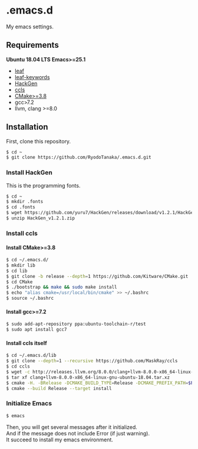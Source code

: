 # .emacs.d
My emacs settings.

## Requirements
**Ubuntu 18.04 LTS**
**Emacs>=25.1**
- [leaf](https://github.com/conao3/leaf.el)
- [leaf-keywords](https://github.com/conao3/leaf-keywords.el#hydra-keyword)
- [HackGen](https://github.com/yuru7/HackGen)
- [ccls](https://github.com/MaskRay/ccls/wiki/Build)
- [CMake>=3.8](https://github.com/Kitware/CMake)
- gcc>7.2
- llvm, clang >=8.0

## Installation
First, clone this repository.
```bash
$ cd ~
$ git clone https://github.com/RyodoTanaka/.emacs.d.git
```
### Install HackGen
This is the programming fonts.
```bash
$ cd ~
$ mkdir .fonts
$ cd .fonts
$ wget https://github.com/yuru7/HackGen/releases/download/v1.2.1/HackGen_v1.2.1.zip
$ unzip HackGen_v1.2.1.zip
```

### Install ccls
#### Install CMake>=3.8
```bash
$ cd ~/.emacs.d/
$ mkdir lib
$ cd lib
$ git clone -b release --depth=1 https://github.com/Kitware/CMake.git
$ cd CMake
$ ./bootstrap && make && sudo make install
$ echo "alias cmake=/usr/local/bin/cmake" >> ~/.bashrc
$ source ~/.bashrc
```
#### Install gcc>=7.2
```bash
$ sudo add-apt-repository ppa:ubuntu-toolchain-r/test
$ sudo apt install gcc7
```
#### Install ccls itself
```bash
$ cd ~/.emacs.d/lib
$ git clone --depth=1 --recursive https://github.com/MaskRay/ccls
$ cd ccls
$ wget -c http://releases.llvm.org/8.0.0/clang+llvm-8.0.0-x86_64-linux-gnu-ubuntu-18.04.tar.xz
$ tar xf clang+llvm-8.0.0-x86_64-linux-gnu-ubuntu-18.04.tar.xz
$ cmake -H. -BRelease -DCMAKE_BUILD_TYPE=Release -DCMAKE_PREFIX_PATH=$PWD/clang+llvm-8.0.0-x86_64-linux-gnu-ubuntu-18.04
$ cmake --build Release --target install
```
### Initialize Emacs
```bash
$ emacs
```
Then, you will get several messages after it initialized.  
And if the message does not include Error (if just warning).  
It succeed to install my emacs environment.
